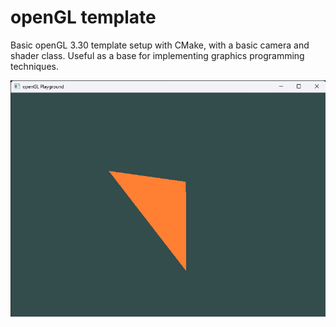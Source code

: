 # openGL template
Basic openGL 3.30 template setup with CMake, with a basic camera and shader class. Useful as a base for implementing graphics programming techniques.

![opengl template image](https://raw.githubusercontent.com/satrya070/devport/refs/heads/main/assets/images/miscellaneous/opengl-template-screenshot.png)


